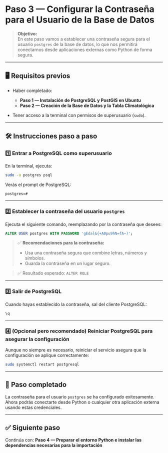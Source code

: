 # Paso 3 — Configurar la Contraseña para el Usuario de la Base de Datos

> **Objetivo:**  
> En este paso vamos a establecer una contraseña segura para el usuario `postgres` de la base de datos, lo que nos permitirá conectarnos desde aplicaciones externas como Python de forma segura.

---

## 🖥️ Requisitos previos

- Haber completado:
  - **Paso 1 — Instalación de PostgreSQL y PostGIS en Ubuntu**
  - **Paso 2 — Creación de la Base de Datos y la Tabla Climatológica**

- Tener acceso a la terminal con permisos de superusuario (`sudo`).

---

## 🛠️ Instrucciones paso a paso

### 1️⃣ Entrar a PostgreSQL como superusuario

En la terminal, ejecuta:

```bash
sudo -u postgres psql
```

Verás el prompt de PostgreSQL:

```
postgres=#
```

---

### 2️⃣ Establecer la contraseña del usuario `postgres`

Ejecuta el siguiente comando, reemplazando por la contraseña que desees:

```sql
ALTER USER postgres WITH PASSWORD 'gEdal&{+A0pu9hN=fA~)';
```

> ✅ **Recomendaciones para la contraseña:**
> - Usa una contraseña segura que combine letras, números y símbolos.
> - Guarda la contraseña en un lugar seguro.

> ✅ Resultado esperado: `ALTER ROLE`

---

### 3️⃣ Salir de PostgreSQL

Cuando hayas establecido la contraseña, sal del cliente PostgreSQL:

```
\q
```

---

### 4️⃣ (Opcional pero recomendado) Reiniciar PostgreSQL para asegurar la configuración

Aunque no siempre es necesario, reiniciar el servicio asegura que la configuración se aplique correctamente:

```bash
sudo systemctl restart postgresql
```

---

## 🚀 Paso completado

La contraseña para el usuario `postgres` se ha configurado exitosamente.  
Ahora podrás conectarte desde Python o cualquier otra aplicación externa usando estas credenciales.

---

## ✅ Siguiente paso

Continúa con: **Paso 4 — Preparar el entorno Python e instalar las dependencias necesarias para la importación**

